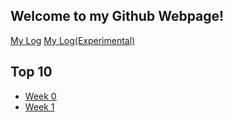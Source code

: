 ## Welcome to my Github Webpage!


[My Log](https://github.com/Constantine-Kevin/os202/blob/master/TXT/mylog.txt)
[My Log(Experimental)](../.TXT/mylog.txt)
<br>
## Top 10
* [Week 0](W00/)
* [Week 1](W01/)

